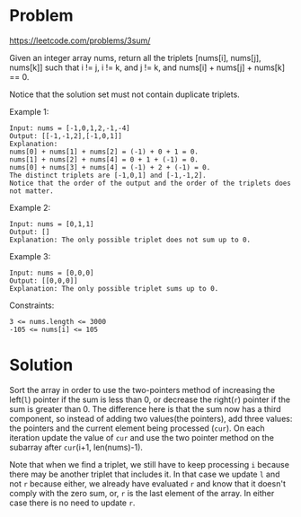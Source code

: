 # Problem
https://leetcode.com/problems/3sum/

Given an integer array nums, return all the triplets [nums[i], nums[j], nums[k]] such that i != j, i != k, and j != k, and nums[i] + nums[j] + nums[k] == 0.

Notice that the solution set must not contain duplicate triplets.



Example 1:

    Input: nums = [-1,0,1,2,-1,-4]
    Output: [[-1,-1,2],[-1,0,1]]
    Explanation:
    nums[0] + nums[1] + nums[2] = (-1) + 0 + 1 = 0.
    nums[1] + nums[2] + nums[4] = 0 + 1 + (-1) = 0.
    nums[0] + nums[3] + nums[4] = (-1) + 2 + (-1) = 0.
    The distinct triplets are [-1,0,1] and [-1,-1,2].
    Notice that the order of the output and the order of the triplets does not matter.

Example 2:

    Input: nums = [0,1,1]
    Output: []
    Explanation: The only possible triplet does not sum up to 0.

Example 3:

    Input: nums = [0,0,0]
    Output: [[0,0,0]]
    Explanation: The only possible triplet sums up to 0.


Constraints:

    3 <= nums.length <= 3000
    -105 <= nums[i] <= 105

# Solution
Sort the array in order to use the two-pointers method of increasing the left(`l`) pointer
if the sum is less than 0, or decrease the right(`r`) pointer if the sum is greater than 0.
The difference here is that the sum now has a third component, so instead of adding two
values(the pointers), add three values: the pointers and the current element being processed
(`cur`). On each iteration update the value of `cur` and use the two pointer method on the
subarray after `cur`(i+1, len(nums)-1).

Note that when we find a triplet, we still have to keep processing `i` because there may be
another triplet that includes it. In that case we update `l` and not `r` because either,
we already have evaluated `r` and know that it doesn't comply with the zero sum, or, `r` is
the last element of the array. In either case there is no need to update `r`.